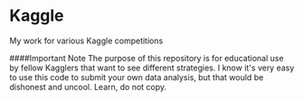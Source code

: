 # Kaggle
My work for various Kaggle competitions

####Important Note
The purpose of this repository is for educational use by fellow Kagglers that want to see different strategies. I know it's very easy to use this code to submit your own data analysis, but that would be dishonest and uncool. Learn, do not copy. 
